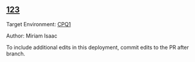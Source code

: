 ## [123](https://app.salto.io/orgs/65ef16ad-d78a-4fc0-b2f6-b7e18b687b41/envs/339e5ced-cb85-4ec8-9354-ce8a9eef8515/deployments/050868be-352e-4b36-965e-9e53873fdd99)

Target Environment: [CPQ1](https://app.salto.io/orgs/65ef16ad-d78a-4fc0-b2f6-b7e18b687b41/envs/339e5ced-cb85-4ec8-9354-ce8a9eef8515) 

Author: Miriam Isaac

To include additional edits in this deployment, commit edits to the PR after branch.